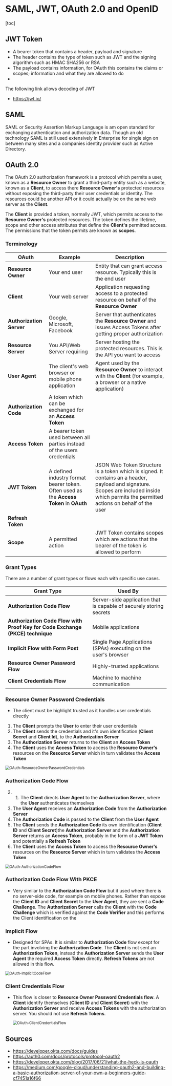 # SAML, JWT, OAuth 2.0 and OpenID

[toc]

## JWT Token



- A bearer token that contains a header, payload and signature
- The header contains the type of token such as JWT and the signing algorithm such as HMAC SHA256 or RSA
- The payload contains information, for OAuth this contains the claims or scopes; information and what they are allowed to do
- 



The following link allows decoding of JWT

- https://jwt.io/

  



## SAML

SAML or Security Assertion Markup Language is am open standard for exchanging authentication and authorization data. Though an old technology SAML is still used extensively in Enterprise for single sign on between many sites and a companies identity provider such as Active Directory.



## OAuth 2.0

The OAuth 2.0 authorization framework is a protocol which permits a user, known as a **Resource Owner** to grant a third-party entity such as a website, known as a **Client**, to access there **Resource Owner's** protected resources without exposing the third-party their user credentials or identity.  The resources could be another API or it could actually be on the same web server as the **Client**.

The **Client** is provided a token, normally JWT, which permits access to the **Resource Owner's** protected resources. The token defines the lifetime, scope and other access attributes that define the **Client's** permitted access. The permissions that the token permits are known as **scopes**.



### Terminology



| OAuth                    | Example                                                      | Description                                                  |
| ------------------------ | ------------------------------------------------------------ | ------------------------------------------------------------ |
| **Resource Owner**       | Your end user                                                | Entity that can grant access resource. Typically this is the end user |
| **Client**               | Your web server                                              | Application requesting access to a protected resource on behalf of the **Resource Owner** |
| **Authorization Server** | Google, Microsoft, Facebook                                  | Server that authenticates the **Resource Owner** and issues Access Tokens after getting proper authorization |
| **Resource Server**      | You API/Web Server requiring                                 | Server hosting the protected resources. This is the API you want to access |
| **User Agent**           | The client's web browser or mobile phone application         | Agent used by the **Resource Owner** to interact with the **Client** (for example, a browser or a native application) |
| **Authorization Code**   | A token which can be exchanged for an **Access Token**       |                                                              |
| **Access Token**         | A bearer token used between all parties instead of the users credentials |                                                              |
| **JWT Token**            | A defined industry format bearer token. Often used as the **Access Token** in **OAuth** | JSON Web Token Structure is a token which is signed. It contains an a header, payload and signature. Scopes are included inside which permits the permitted actions on behalf of the user |
| **Refresh Token**        |                                                              |                                                              |
| **Scope**                | A permitted action                                           | JWT Token contains scopes which are actions that the bearer of the token is allowed to perform |



### Grant Types

There are a number of grant types or flows each with specific use cases.



| Grant Type                                                   | Used By                                                      |
| ------------------------------------------------------------ | ------------------------------------------------------------ |
| **Authorization Code Flow**                                  | Server-side application that is capable of securely storing secrets |
| **Authorization Code Flow with Proof Key for Code Exchange (PKCE) technique** | Mobile applications                                          |
| **Implicit Flow with Form Post**                             | Single Page Applications (SPAs) executing on the user's browser |
| **Resource Owner Password Flow**                             | Highly-trusted applications                                  |
| **Client Credentials Flow**                                  | Machine to machine communication                             |



### Resource Owner Password Credentials

- The client must be highlight trusted as it handles user credentials directly


1. The **Client** prompts the **User** to enter their user credentials
2. The **Client** sends the credentials and it's own identification (**Client Secret** and **Client Id**), to the **Authorization Server**
3. The **Authorization Server** returns to the **Client** an **Access Token**
4. The **Client** uses the **Access Token** to access the **Resource Owner's** resources on the **Resource Server** which in turn validates the **Access Token**

<img src="OAuth-ResourceOwnerPasswordCredentials.png" alt="OAuth-ResourceOwnerPasswordCredentials" style="zoom: 80%;" />



### Authorization Code Flow


2. 1. The **Client** directs **User Agent** to the **Authorization Server**, where the **User** authenticates themselves
2. The **User Agent** receives an **Authorization Code** from the **Authorization Server**
3. The **Authorization Code** is passed to the **Client** from the **User Agent**
4. The **Client** sends the **Authorization Code** its own identification (**Client ID** and **Client Secret**)the  **Authorization Server** and the **Authorization Server** returns an **Access Token**, probably in the form of a **JWT Token** and potentially a **Refresh Token**
5. The **Client** uses the **Access Token** to access the **Resource Owner's** resources on the **Resource Server** which in turn validates the **Access Token**

<img src="OAuth-AuthorizationCodeFlow.png" alt="OAuth-AuthorizationCodeFlow" style="zoom: 80%;" />



### Authorization Code Flow With PKCE

- Very similar to the **Authorization Code Flow** but it used where there is no server-side code, for example on mobile phones. Rather than expose the **Client ID** and **Client Secret** to the **User Agent**, they are sent a **Code Challenge**. The **Authorization Server** calls the **Client** with the **Code Challenge** which is verified against the **Code Verifier** and this performs the Client identification on the 



### Implicit Flow

- Designed for SPAs. It is similar to **Authorization Code** flow except for the part involving the **Authorization Code**. The **Client** is not sent an **Authorization Token**, instead the **Authorization Server** sends the **User Agent** the required **Access Token** directly. **Refresh Tokens** are not allowed in this flow.

<img src="OAuth-ImplicitCodeFlow.png" alt="OAuth-ImplicitCodeFlow" style="zoom:80%;" />

### Client Credentials Flow

- This flow is closer to **Resource Owner Password Credentials flow**. A **Client**  identify themselves (**Client ID** and **Client Secret**) with the **Authorization Server**  and receive **Access Tokens** with the authorization server. You should not use **Refresh Tokens**.

  <img src="OAuth-ClientCredentialsFlow.png" alt="OAuth-ClientCredentialsFlow" style="zoom:80%;" />



## Sources

- https://developer.okta.com/docs/guides
- https://auth0.com/docs/protocols/protocol-oauth2
- https://developer.okta.com/blog/2017/06/21/what-the-heck-is-oauth
- https://medium.com/google-cloud/understanding-oauth2-and-building-a-basic-authorization-server-of-your-own-a-beginners-guide-cf7451a16f66
